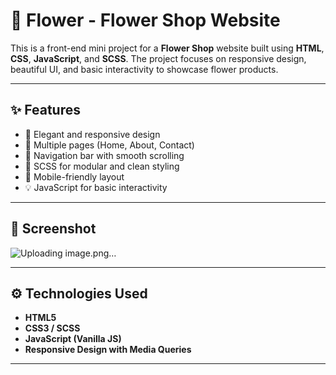 # 🌸 Flower - Flower Shop Website

This is a front-end mini project for a **Flower Shop** website built using **HTML**, **CSS**, **JavaScript**, and **SCSS**. The project focuses on responsive design, beautiful UI, and basic interactivity to showcase flower products.

---

## ✨ Features

- 🌸 Elegant and responsive design
- 🧾 Multiple pages (Home, About, Contact)
- 🧭 Navigation bar with smooth scrolling
- 🎨 SCSS for modular and clean styling
- 📱 Mobile-friendly layout
- 💡 JavaScript for basic interactivity

---

## 📸 Screenshot

![Uploading image.png…]()

---

## ⚙️ Technologies Used

- **HTML5**
- **CSS3 / SCSS**
- **JavaScript (Vanilla JS)**
- **Responsive Design with Media Queries**

---
